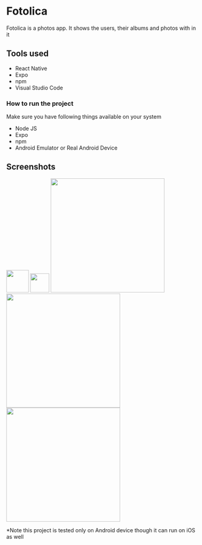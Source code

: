 # Fotolica

Fotolica is a photos app. It shows the users, their albums and photos with in it

## Tools used
- React Native
- Expo
- npm
- Visual Studio Code

### How to run the project
Make sure you have following things available on your system
- Node JS
- Expo
- npm
- Android Emulator or Real Android Device

## Screenshots

<img src="https://user-images.githubusercontent.com/39700052/71614044-70db5800-2bcb-11ea-989f-489d0f530954.png" width="59">

<img src="https://user-images.githubusercontent.com/39700052/71614056-7638a280-2bcb-11ea-839c-58cffec92a10.png" width="50">

<img src="https://user-images.githubusercontent.com/39700052/71614058-79339300-2bcb-11ea-8d85-08e6693696bf.png" width="300">

<img src="https://user-images.githubusercontent.com/39700052/71614059-7b95ed00-2bcb-11ea-939d-20ca4e2acd42.png" width="300">

<img src="https://user-images.githubusercontent.com/39700052/71614061-7df84700-2bcb-11ea-9e9d-049a3a6c3cd8.png" width="300">


*Note this project is tested only on Android device though it can run on iOS as well
